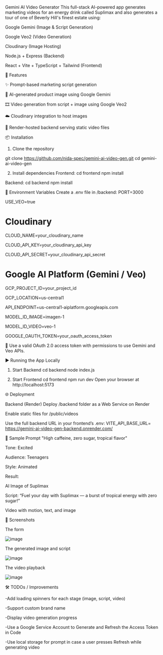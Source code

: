 Gemini AI Video Generator
This full-stack AI-powered app generates marketing videos for an energy drink called Suplimax and also generates a tour of one of Beverly Hill's finest estate using:

Google Gemini (Image & Script Generation)

Google Veo2 (Video Generation)

Cloudinary (Image Hosting)

Node.js + Express (Backend)

React + Vite + TypeScript + Tailwind (Frontend)

🚀 Features

✨ Prompt-based marketing script generation

🎨 AI-generated product image using Google Gemini

🎞️ Video generation from script + image using Google Veo2

☁️ Cloudinary integration to host images

🔗 Render-hosted backend serving static video files	

📦 Installation
1. Clone the repository

git clone https://github.com/nida-spec/gemini-ai-video-gen.git
cd gemini-ai-video-gen

2. Install dependencies
Frontend:
cd frontend
npm install


Backend:
cd backend
npm install

🔐 Environment Variables
Create a .env file in /backend:
PORT=3000

USE_VEO=true

# Cloudinary
CLOUD_NAME=your_cloudinary_name

CLOUD_API_KEY=your_cloudinary_api_key

CLOUD_API_SECRET=your_cloudinary_api_secret

# Google AI Platform (Gemini / Veo)
GCP_PROJECT_ID=your_project_id

GCP_LOCATION=us-central1

API_ENDPOINT=us-central1-aiplatform.googleapis.com

MODEL_ID_IMAGE=imagen-1

MODEL_ID_VIDEO=veo-1

GOOGLE_OAUTH_TOKEN=your_oauth_access_token

🔑 Use a valid OAuth 2.0 access token with permissions to use Gemini and Veo APIs.

▶️ Running the App Locally
1. Start Backend
cd backend
node index.js


3. Start Frontend
cd frontend
npm run dev
Open your browser at http://localhost:5173





🌐 Deployment

Backend (Render)
Deploy /backend folder as a Web Service on Render

Enable static files for /public/videos

Use the full backend URL in your frontend’s .env:
VITE_API_BASE_URL= https://gemini-ai-video-gen-backend.onrender.com/


🧪 Sample Prompt
"High caffeine, zero sugar, tropical flavor"

Tone: Excited

Audience: Teenagers

Style: Animated


Result:

AI Image of Suplimax

Script: “Fuel your day with Suplimax — a burst of tropical energy with zero sugar!”

Video with motion, text, and image

📸 Screenshots


The form

![image](https://github.com/user-attachments/assets/c433579c-cbb0-4072-baf4-093f5d3d6e7f)

The generated image and script

![image](https://github.com/user-attachments/assets/66eecedd-2259-4160-8ad9-df0e6132b003)

The video playback

![image](https://github.com/user-attachments/assets/3b636f4e-9f15-4c2b-a5a3-55264aa76471)


🛠️ TODOs / Improvements

 -Add loading spinners for each stage (image, script, video)

 -Support custom brand name

 -Display video generation progress

 -Use a Google Service Account to Generate and Refresh the Access Token in Code

-Use local storage for prompt in case a user presses Refresh while generating video 
